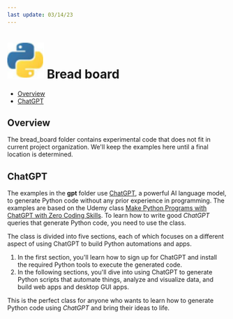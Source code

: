 ```yaml
---
last update: 03/14/23
---
```


# ![python-icon](../../media/icons/python-icon.svg) Bread board 

- [Overview](#overview)
- [ChatGPT](#chatgpt)


## Overview

The bread_board folder contains experimental code that does not fit in current project organization. We'll keep the examples here until a final location is determined. 

## ChatGPT

The examples in the **gpt** folder use [ChatGPT](https://openai.com/blog/chatgpt), a powerful AI language model, to generate Python code without any prior experience in programming. The examples are based on the Udemy class [Make Python Programs with ChatGPT with Zero Coding Skills](https://www.udemy.com/course/turn-ideas-into-python-programs-with-chatgpt/). To learn how to write good _ChatGPT_ queries that generate Python code, you need to use the class.  

The class  is divided into five sections, each of which focuses on a different aspect of using ChatGPT to build Python automations and apps. 

1. In the first section, you'll learn how to sign up for ChatGPT and install the required Python tools to execute the generated code. 
1. In the following sections, you'll dive into using ChatGPT to generate Python scripts that automate things, analyze and visualize data, and build web apps and desktop GUI apps.

This is the perfect class for anyone who wants to learn how to generate Python code using _ChatGPT_ and bring their ideas to life. 